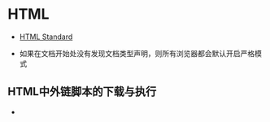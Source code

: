 # HTML

* [HTML Standard](https://html.spec.whatwg.org/multipage/)

* 如果在文档开始处没有发现文档类型声明，则所有浏览器都会默认开启严格模式

## HTML中外链脚本的下载与执行

* <script> 下载和执行双阻塞
  默认情况下，HTML自上向下解析，发现script标签，如果是外链脚本，则暂停HTML解析(阻塞)，去下载外链脚本，然后执行脚本，至此才会恢复解析HTML。

  async —  Execute script when available, without blocking
    异步下载，仅执行阻塞
    HTML解析过程中异步下载脚本，只在执行时暂停HTML解析。

  defer —  Defer script execution
    异步下载，并延迟执行，完全不阻塞，且是按顺序执行，有依赖关系时可放心使用
    与 asnyc 不同的是，在 HTML 解析完后再执行脚本

  [HTML Standard](https://html.spec.whatwg.org/multipage/scripting.html)
  [async vs defer attributes - Growing with the Web](http://www.growingwiththeweb.com/2014/02/async-vs-defer-attributes.html)

目前大网站，有使用 async ，但没 defer，两者兼容性对低版本 IE 是个问题，因此 Web 端网站要求强兼容性的话就不要用了
[使用defer或async加载脚本 | levy](http://levy.work/2017-01-25-script-defer-and-async/)

* src 必须存在，不能手动创建

## 文档流

### 常规流(normal flow)

* 盒属于块格式化上下文（BFC），或内联格式化上下文（IFC），上下文也可译为环境，各自只有一个
* 所有块级盒组成 BFC，而内联盒组成 IFC
* 一行内联盒组成行盒（line box）
* 内联盒之间无法设置垂直方向的外边距
* 哪些标签是内联盒呢？文本及文本排版标签，如 em strong ，文本无标签作为匿名内联盒
* 每写一个 p 都换行，p 是典型的块标签

[Visual formatting model](https://www.w3.org/TR/CSS21/visuren.html#normal-flow)
[html - normal flow](https://codepen.io/cyio/pen/KmpRPR)

### 布局应用实践
当遇到布局命题时的思维过程（由下而上）：

* 文档流能搞定吗（一层）？
* 需要浮动层（二层）？占位的影响？重叠？
* 需要定位校正位置吗（三层）？

### lable标签实现，共性属性？
```css
.elem{
    border:solid #6AC5AC 3px;
    position:relative;
}
.elem-red {
    border: solid #D64078 3px;
}
.elem-orange {
    border: solid #FDC72F 3px;
}
.elem-green {
    border: solid #96C02E 3px;
} //上面是块元素的设定
.label{
    position:absolute; //脱离文档流
    background-color:#6AC5AC; //绿标签
    line-height:1em;
    padding:3px;
}
.elem-red > .label{
    background-color:#D64078; //不同标签背景色
}
.elem-orange > .label{
    background-color:#FDC72F;
}
.begin{
    left:0;
    top:0;
} //开头、结尾两个定位
.end{
    right:0;
    bottom:0;
}

```

## 布局汇总

* auto 会根据浏览器的宽度自动设置两边的外边距。原理：(浏览器宽度 - 外包含层的宽度)/2=外边距，注意上下为0
* 如果想让页面自动居中，应当设置margin属性为auto(不能再设置浮动或绝对定位属性)

* 页面布局两大方法。
  * 浮动：脱离文档流一层（页面布局最重要）。
  * 定位：脱离文档流两层（页面布局最灵活）

* 横向浮动布局
  * 特点：元素会左移、或右移，直到触碰到容器为止 3个属性值 ：left/right/none
  * 设置了浮动的元素，仍旧处于标准文档流中，意味着会占据文档流的空间，对周围元素（紧邻后面的元素）会产生影响
  * 莫名奇妙的现象：如果块级元素没有设置宽度，设置浮动后不会显示

* 清除浮动的常用方法
  * 对浮动元素紧邻后面的元素设置clear属性: clear:both;
  * 同时设置：width:100%(或固定);overflow:hidden; 【推荐】

* 父级元素高度自适应
  * 父级元素不设高度，只设宽度，处于底层文档流中，盒子会收缩为零，此时，子级元素左浮动脱离了文档流
  * 解决方法：在父级元素style中加入overflow:hidden;(溢出：隐藏)即可

* 相对定位
  * 相对于自身原有位置进行偏移（物理中的参照物）
  * 仍处于标准文档流中
  * 随即拥有偏移属性和z-index属性

* 绝对定位
  * 建立了以包含块为基准的定位
  * 完全脱离了标准文档流
  * 随即拥有偏移属性和z-index属性
  * 绝对于浏览器
  * 如果将父级设为relative,则子元素将在父级盒子内定位
  * 当三个盒子都是绝对定位时，运用z-index定位的叠加：z-index:0/1/2/... 表示从上到下显示的次序

* 布局大动脉
  * 浮动为主：页面布局较大的框架
  * 定位为辅：某个元素的精确定位
  * 浮动：父级的高度自适应，在父级添加overflow:hidden;
  * 定位：当子元素设为绝对定位时，只有把父级设为相对定位，子元素才会被限定在父级盒子内

* 重点大汇总
  * 有链接时要记住设置a的宽高与盒子的宽高相同，style 中加上 `display:block`
  * 背景图片记得 no-repeat
  * 为了便于搜索引擎抓取到logo的文字描述名称，但又不显示在网页logo处，那么在写样式 时在a链接处加上 `text-indent:-9999px;overflow:hidden;`
  * logo 可用定位 position 来设定位置，即 
    ```
    #header { position: relative;}
    #logo { position: absolute;left: 0;top: 45px;}
    ```
  * 使文字处于盒子的居中位置：文字行高与盒子的高度一致

* 居中对齐汇总

  * 垂直对齐

    img {
      vertical-align: text-top;
    }

  * 垂直居中

    line-height: 150px; //只有一行
    display: table-cell; //有多行
    vertical-align: middle;

    [Vertical-Align: All You Need To Know - Christopher Aue](http://christopheraue.net/2014/03/05/vertical-align/)

  * 在线工具 [How to Center in CSS](http://howtocenterincss.com/)

  * logo定位

    header {
      background: #231f20;
      padding: 10px 0;
    }
    .center {
      max-width: 1240px;
      margin: 0 auto;
      padding: 0 20px;
      position: relative;
    }
    .header-middle {
      position: absolute;
      color:red;
      left:45%;
      top:24px;
    }

## html5 下 ios，android 数字键盘的统一（如输入手机号)
		type设为tel，两个平台都会调出拨号键盘
		type为num时，ios调出的是全键盘，不符合预期

## 优化

### DNS预取
    ```
    正确的使用姿势
    1.对静态资源域名做手动 dns prefetching。 
    2.对js里会发起的跳转、请求做手动 dns prefetching。 
    3.不用对超链接做手动 dns prefetching，因为 chrome 会自动做 dns prefetching。 
    4.对重定向跳转的新域名做手动 dns prefetching，比如：页面上有个A域名的链接，但访问A会重定向到B域名的链接，这么在当前页对B域名做手动 dns prefetching 是有意义的。
    ```
		[预加载系列一：DNS Prefetching 的正确使用姿势 - Delai - 有赞技术团队](https://tech.youzan.com/dns-prefetching/)

## 三种方式阻止 href 跳转
()[https://stackoverflow.com/a/44491091/5657916]
最简单的，锚点跳转找不到
```
<a href="#!" class="someclass">Text</a>
```
